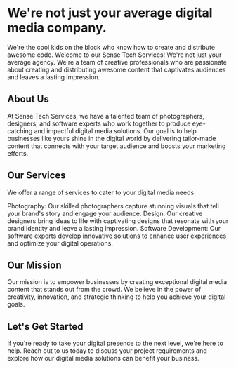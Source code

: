 # We're not just your average digital media company. 

We're the cool kids on the block who know how to create and distribute awesome code.
Welcome to our Sense Tech Services! We're not just your average agency. We're a team of creative professionals who are passionate about creating and distributing awesome content that captivates audiences and leaves a lasting impression.

## About Us
At Sense Tech Services, we have a talented team of photographers, designers, and software experts who work together to produce eye-catching and impactful digital media solutions. Our goal is to help businesses like yours shine in the digital world by delivering tailor-made content that connects with your target audience and boosts your marketing efforts.

## Our Services
We offer a range of services to cater to your digital media needs:

Photography: Our skilled photographers capture stunning visuals that tell your brand's story and engage your audience.
Design: Our creative designers bring ideas to life with captivating designs that resonate with your brand identity and leave a lasting impression.
Software Development: Our software experts develop innovative solutions to enhance user experiences and optimize your digital operations.

## Our Mission
Our mission is to empower businesses by creating exceptional digital media content that stands out from the crowd. We believe in the power of creativity, innovation, and strategic thinking to help you achieve your digital goals.

## Let's Get Started
If you're ready to take your digital presence to the next level, we're here to help. Reach out to us today to discuss your project requirements and explore how our digital media solutions can benefit your business.
<!---
Git2Ninja/Git2Ninja is a ✨ special ✨ repository because its `README.md` (this file) appears on your GitHub profile.
You can click the Preview link to take a look at your changes.
--->
